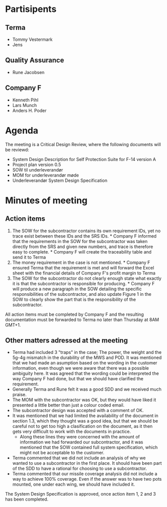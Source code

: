 # Partisipents #
## Terma ##
  * Tommy Vestermark
  * Jens

## Quality Assurance ##
  * Rune Jacobsen

## Company F ##
  * Kenneth Pihl
  * Lars Munch
  * Anders H. Poder

# Agenda #

The meeting is a Critical Design Review, where the following documents will be reviewd:

  * System Design Description for Self Protection Suite for F-14 version A
  * Project plan version 0.5
  * SOW til underleverandør
  * MOM for underleverandør møde
  * Underleverandør System Design Specification

# Minutes of meeting #

## Action items ##

  1. The SOW for the subcontractor contains its own requirement IDs, yet no trace exist between these IDs and the SRS IDs.
    * Company F informed that the requirements in the SOW for the subcontractor was taken directly from the SRS and given new numbers, and trace is therefore easy to complete.
    * Company F will create the traceability table and send it to Terma
  1. The money requirement in the case is not mentioned.
    * Company F ensured Terma that the requirement is met and will forward the Excel sheet with the financial details of Company F's profit margin to Terma
  1. The SOW for the subcontractor do not clearly enough state what exactly it is that the subcontractor is responsible for producing.
    * Company F will produce a new paragraph in the SOW detailing the specific responsibilities of the subcontractor, and also update Figure 1 in the SOW to clearly show the part that is the responsibility of the subcontractor.

All action items must be completed by Company F and the resulting documentation must be forwarded to Terma no later than Thursday at 8AM GMT+1.

## Other matters adressed at the meeting ##

  * Terma had included 3 "traps" in the case; The power, the weight and the 5g-4g mismatch in the durability of the MWS and POD. It was mentioned that we had made an asumption based on the wording in the customer information, even though we were aware that there was a possible ambiguity here. It was agreed that the wording could be interpreted the way Company F had done, but that we should have clarified the requirement.
  * Generally Terma and Rune felt it was a good SDD and we received much praise.
  * The MOM with the subcontractor was OK, but they would have liked it presented a little better than just a colour coded email.
  * The subcontractor design was accepted with a comment of OK.
  * It was mentioned that we had limited the availability of the document in section 1.3, which they thought was a good idea, but that we should be careful not to get too high a clasification on the document, as it then gets very difficult to work with the documents in practice.
    * Along these lines they were concerned with the amount of information we had forwarded our subcontractor, and it was mentioned that the SOW contained full system specification, which might not be acceptable to the customer.
  * Terma commented that we did not include an analysis of why we wanted to use a subcontractor in the first place. It should have been part of the SDD to have a rational for choosing to use a subcontractor.
  * Terma commented that our missile coverage analysis did not include a way to achieve 100% coverage. Even if the answer was to have two pots mounted, one under each wing, we should have included it.

The System Design Specification is approved, once action item 1, 2 and 3 has been completed.